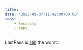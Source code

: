 ```yaml
---
title:
date: '2023-09-07T11:42:00+00:00'
tags:
    - Security
    - Apps
---
```


LastPass is [still](https://mikehaynes.blog/note/123/) the worst.